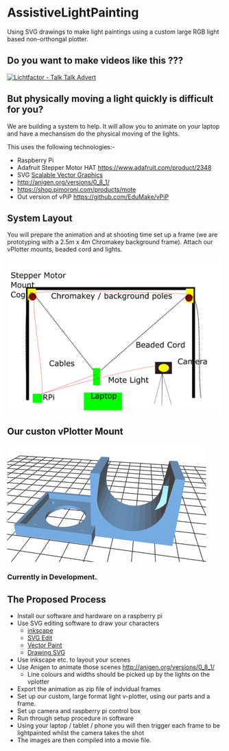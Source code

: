 # AssistiveLightPainting

Using SVG drawings to make light paintings using a custom large RGB light based non-orthongal plotter.

## Do you want to make videos like this ???

[![Lichtfactor - Talk Talk Advert](https://img.youtube.com/vi/QoT53RirX0Y/0.jpg)](https://www.youtube.com/watch?v=QoT53RirX0Y)

## But physically moving a light quickly is difficult for you?

We are building a system to help. It will allow you to animate on your laptop and have a mechansism do the physical moving of the lights.

This uses the following technologies:-
 - Raspberry Pi
 - Adafruit Stepper Motor HAT https://www.adafruit.com/product/2348
 - SVG [Scalable Vector Graphics](https://en.wikipedia.org/wiki/Scalable_Vector_Graphics)
 - http://anigen.org/versions/0_8_1/
 - https://shop.pimoroni.com/products/mote
 - Out version of vPiP   https://github.com/EduMake/vPiP

## System Layout

You will prepare the animation and at shooting time set up a frame (we are prototyping with a 2.5m x 4m Chromakey background frame). Attach our vPlotter mounts, beaded cord and lights. 

![layout.png](layout.png)

## Our custon vPlotter Mount

![nema14_based_vplotter_mount.png](nema14_based_vplotter_mount.png)


### Currently in Development.

## The Proposed Process

- Install our software and hardware on a raspberry pi
- Use SVG editing software to draw your characters 
  - [inkscape](https://inkscape.org/en/) 
  - [SVG Edit](https://svg-edit.github.io/svgedit/releases/svg-edit-2.8.1/svg-editor.html)
  - [Vector Paint](http://vectorpaint.yaks.co.nz/)
  - [Drawing SVG](http://drawsvg.org/drawsvg.html)
- Use inkscape etc. to layout your scenes 
- Use Anigen to animate those scenes http://anigen.org/versions/0_8_1/
  - Line colours and widths should be picked up by the lights on the vplotter
- Export the animation as zip file of indvidual frames
- Set up our custom, large format light v-plotter, using our parts and a frame.
- Set up camera and raspberry pi control box
- Run through setup procedure in software
- Using your laptop / tablet / phone you will then trigger each frame to be lightpainted whilst the camera takes the shot
- The images are then compiled into a movie file.
